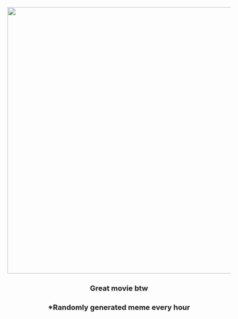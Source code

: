 <p align="center">
        <img src="https://i.redd.it/nhna17agop091.jpg" width="600" height="600">
        </p>
        <h3 align="center">Great movie btw</h3>
        <h3 align="center">*Randomly generated meme every hour</h3>
    